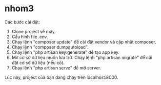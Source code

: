 # nhom3

Các bước cài đặt:

1. Clone project về máy.
2. Cấu hình file .env.
3. Chạy lệnh "composer update" để cài đặt vendor và cập nhật composer.
4. Chạy lệnh "composer dumpautoload".
5. Chạy lệnh "php artisan key:generate" để tạo app key.
6. Mở cơ sở dữ liệu muốn lưu trữ. Chạy lệnh "php artisan migrate" để cài đặt cơ sở dữ liệu (nếu có).
7. Chạy lệnh "php artisan serve" để mở server.

Lúc này, project của bạn đang chạy trên localhost:8000.

